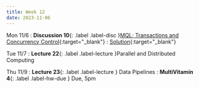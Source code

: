 ```yaml
---
title: Week 12
date: 2023-11-06
---
```


Mon 11/6
: **Discussion 10**{: .label .label-disc }[MQL; Transactions and Concurrency Control](https://drive.google.com/file/d/1wZVgj5sIEdaiyyqDgJx6hkzI2Rrkof-d/view?usp=sharing){:target="\_blank"}
  : [Solution](https://drive.google.com/file/d/1H7l-qltLOwk5cdf7_BOwLopKgu3jN_59/view?usp=drive_link){:target="\_blank"}

Tue 11/7
: **Lecture 22**{: .label .label-lecture }Parallel and Distributed Computing

Thu 11/9
: **Lecture 23**{: .label .label-lecture } Data Pipelines
: **MultiVitamin 4**{: .label .label-hw-due } Due, 5pm
